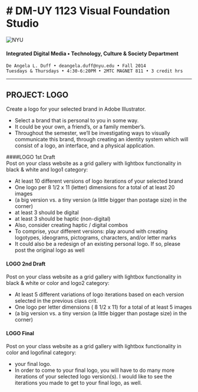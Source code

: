 # # DM-UY 1123 Visual Foundation Studio

![NYU](http://ws2.polishedsolid.com/de/nyu_soe_logo.png)
#### Integrated Digital Media • Technology, Culture & Society Department 

    De Angela L. Duff • deangela.duff@nyu.edu • Fall 2014 
    Tuesdays & Thursdays • 4:30-6:20PM • 2MTC MAGNET 811 • 3 credit hrs

---


## PROJECT: LOGO
Create a logo for your selected brand in Adobe Illustrator.
* Select a brand that is personal to you in some way. 
* It could be your own, a friend’s, or a family member’s. 
* Throughout the semester, we’ll be investigating ways to visually communicate this brand, through creating an identity system which will consist of a logo, an interface, and a physical application.

####LOGO 1st Draft  
Post on your class website as a grid gallery with lightbox functionality in black & white and logo1 category:
* At least 10 different versions of logo iterations of your selected brand
* One logo per 8 1/2 x 11 (letter) dimensions for a total of at least 20 images
* (a big version vs. a tiny version (a little bigger than postage size) in the corner)
* at least 3 should be digital
* at least 3 should be haptic (non-digital) 
* Also, consider creating haptic / digital combos
* To comprise, your different versions: play around with creating logotypes, ideograms, pictograms, characters, and/or letter marks
* It could also be a redesign of an existing personal logo. If so, please post the original logo as well

#### LOGO 2nd Draft  
Post on your class website as a grid gallery with lightbox functionality in black & white or color and logo2 category:
* At least 5 different variations of logo iterations based on each version selected in the previous class crit.
* One logo per letter dimensions ( 8 1/2 x 11) for a total of at least 5 images
* (a big version vs. a tiny version (a little bigger than postage size) in the corner)

#### LOGO Final  
Post on your class website as a grid gallery with lightbox functionality in color and logofinal category:
* your final logo.
* In order to come to your final logo, you will have to do many more iterations of your selected logo version(s). I would like to see the iterations you made to get to your final logo, as well.



